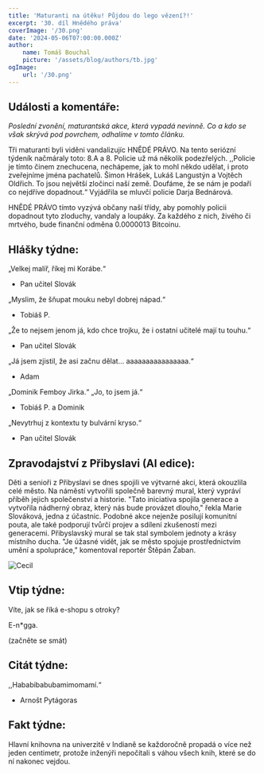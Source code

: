 ```yaml
---
title: 'Maturanti na útěku! Půjdou do lego vězení?!'
excerpt: '30. díl Hnědého práva'
coverImage: '/30.png'
date: '2024-05-06T07:00:00.000Z'
author:
    name: Tomáš Bouchal
    picture: '/assets/blog/authors/tb.jpg'
ogImage:
    url: '/30.png'
---
```

## **Události a komentáře:**

_Poslední zvonění, maturantská akce, která vypadá nevinně. Co a kdo se však
skrývá pod povrchem, odhalíme v tomto článku._

Tři maturanti byli viděni vandalizujíc HNĚDÉ PRÁVO. Na tento seriózní
týdeník načmáraly toto: 8.A a 8. Policie už má několik podezřelých. ,,Policie
je tímto činem znechucena, nechápeme, jak to mohl někdo udělat, i proto
zveřejníme jména pachatelů. Šimon Hrášek, Lukáš Langustýn a Vojtěch
Oldřich. To jsou největší zločinci naší země. Doufáme, že se nám je podaří
co nejdříve dopadnout.“ Vyjádřila se mluvčí policie Darja Bednárová.

HNĚDÉ PRÁVO tímto vyzývá občany naší třídy, aby pomohly policii
dopadnout tyto zloduchy, vandaly a loupáky. Za každého z nich, živého či
mrtvého, bude finanční odměna 0.0000013 Bitcoinu.

## **Hlášky týdne:**

„Velkej malíř, říkej mi Korábe.“

- Pan učitel Slovák

„Myslim, že šňupat mouku nebyl dobrej nápad.“

- Tobiáš P.

„Že to nejsem jenom já, kdo chce trojku, že i ostatní učitelé mají tu touhu.“

- Pan učitel Slovák

„Já jsem zjistil, že asi začnu dělat... aaaaaaaaaaaaaaaa.“

- Adam

„Dominik Femboy Jirka.“ „Jo, to jsem já.“

- Tobiáš P. a Dominik

„Nevytrhuj z kontextu ty bulvární kryso.“

- Pan učitel Slovák


## **Zpravodajství z Přibyslavi (AI edice):**

Děti a senioři z Přibyslavi se dnes spojili ve výtvarné akci, která okouzlila
celé město. Na náměstí vytvořili společně barevný mural, který vypráví
příběh jejich společenství a historie. "Tato iniciativa spojila generace a
vytvořila nádherný obraz, který nás bude provázet dlouho," řekla Marie
Slováková, jedna z účastnic. Podobné akce nejenže posilují komunitní
pouta, ale také podporují tvůrčí projev a sdílení zkušeností mezi
generacemi. Přibyslavský mural se tak stal symbolem jednoty a krásy
místního ducha. "Je úžasné vidět, jak se město spojuje prostřednictvím
umění a spolupráce," komentoval reportér Štěpán Žaban.

![Cecil](../ilufot30.png)

## **Vtip týdne:**

Víte, jak se říká e-shopu s otroky?

E-n*gga.

(začněte se smát)

## **Citát týdne:**

,,Hababibabubamimomamí.“

- Arnošt Pytágoras

## **Fakt týdne:**

Hlavní knihovna na univerzitě v Indianě se každoročně propadá o více než
jeden centimetr, protože inženýři nepočítali s váhou všech knih, které se do
ní nakonec vejdou.

